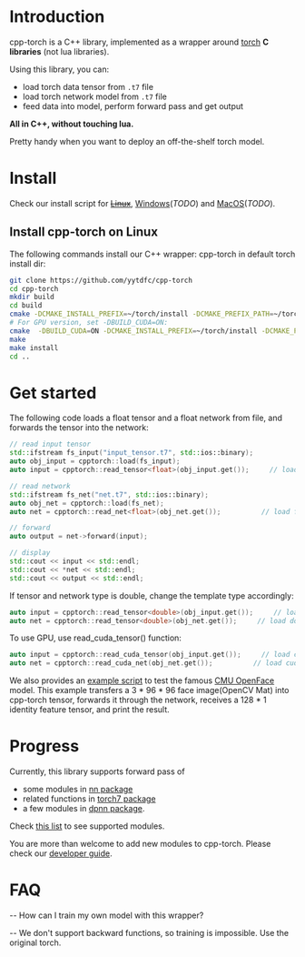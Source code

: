 # Introduction

cpp-torch is a C++ library, implemented as a wrapper around [torch](https://github.com/torch) **C libraries** (not lua libraries).

Using this library, you can:

- load torch data tensor from `.t7` file
- load torch network model from `.t7` file
- feed data into model, perform forward pass and get output

**All in C++, without touching lua.**

Pretty handy when you want to deploy an off-the-shelf torch model.

# Install
Check our install script for ~~[Linux](install_linux.md)~~, [Windows](install_windows.md)(*TODO*) and [MacOS](install_mac.md)(*TODO*).

## Install cpp-torch on Linux
The following commands install our C++ wrapper: cpp-torch in default torch install dir:

``` bash
git clone https://github.com/yytdfc/cpp-torch
cd cpp-torch
mkdir build
cd build
cmake -DCMAKE_INSTALL_PREFIX=~/torch/install -DCMAKE_PREFIX_PATH=~/torch/install ..
# For GPU version, set -DBUILD_CUDA=ON:
cmake  -DBUILD_CUDA=ON -DCMAKE_INSTALL_PREFIX=~/torch/install -DCMAKE_PREFIX_PATH=~/torch/install ..
make
make install
cd ..
```

# Get started
The following code loads a float tensor and a float network from file, and forwards the tensor into the network:
```c++
// read input tensor
std::ifstream fs_input("input_tensor.t7", std::ios::binary);
auto obj_input = cpptorch::load(fs_input);
auto input = cpptorch::read_tensor<float>(obj_input.get());     // load float tensor

// read network
std::ifstream fs_net("net.t7", std::ios::binary);
auto obj_net = cpptorch::load(fs_net);
auto net = cpptorch::read_net<float>(obj_net.get());          // load float network

// forward
auto output = net->forward(input);

// display
std::cout << input << std::endl;
std::cout << *net << std::endl;
std::cout << output << std::endl;
```

If tensor and network type is double, change the template type accordingly:
```c++
auto input = cpptorch::read_tensor<double>(obj_input.get());     // load double tensor
auto net = cpptorch::read_tensor<double>(obj_net.get());     // load double network
```

To use GPU, use read_cuda_tensor() function:
```c++
auto input = cpptorch::read_cuda_tensor(obj_input.get());     // load cuda tensor
auto net = cpptorch::read_cuda_net(obj_net.get());          // load cuda network
```

We also provides an [example script](example/openface/main.cpp) to test the famous [CMU OpenFace](https://github.com/cmusatyalab/openface) model. This example transfers a 3 * 96 * 96 face image(OpenCV Mat) into cpp-torch tensor, forwards it through the network, receives a 128 * 1 identity feature tensor, and print the result.

# Progress
Currently, this library supports forward pass of
- some modules in [nn package](https://github.com/torch/nn)
- related functions in [torch7 package](https://github.com/torch/torch7)
- a few modules in [dpnn package](https://github.com/Element-Research/dpnn).

Check [this list](progress.md) to see supported modules.

You are more than welcome to add new modules to cpp-torch. Please check our [developer guide](developer_guide.md).

# FAQ
-- How can I train my own model with this wrapper?

-- We don't support backward functions, so training is impossible. Use the original torch.
